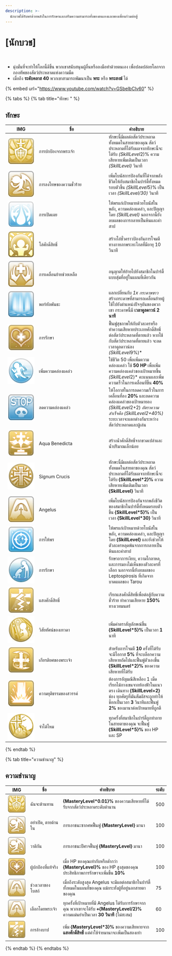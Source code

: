 ```yaml
---
description: >-
  นักบวชได้รับพรด้วยพลังในการรักษาและเสริมความสามารถทั้งของตนเองและของเพื่อนร่วมต่อสู้
---
```


# \[นักบวช]

<figure><img src="../../.gitbook/assets/700px-1Noviço.png" alt=""><figcaption></figcaption></figure>

* มุ่งมั่นที่จะทำให้โลกนี้ดีขึ้น พวกเขาสนับสนุนผู้อื่นหรือลงมือทำด้วยตนเอง เพื่อปลดปล่อยโลกจากกองทัพของสัตว์ประหลาดแห่งความมืด
* เมื่อถึง **ระดับคลาส 40** พวกเขาสามารถพัฒนาเป็น **พระ** หรือ **พระสงฆ์** ได้

{% embed url="https://www.youtube.com/watch?v=GSbelbClv60" %}

{% tabs %}
{% tab title="ทักษะ " %}
## **ทักษะ**

<table><thead><tr><th width="84">IMG</th><th width="204">ชื่อ</th><th>คำอธิบาย</th></tr></thead><tbody><tr><td><img src="../../.gitbook/assets/22a.png" alt=""></td><td>การปกป้องจากพระเจ้า</td><td>ทักษะนี้มีผลต่อสัตว์ประหลาดทั้งหมดในสายตาของคุณ สัตว์ประหลาดที่ได้รับผลจากทักษะนี้จะได้รับ <em>(SkillLevel</em>2)% ความเสียหายเพิ่มเติมเป็นเวลา <em>(SkillLevel)</em> วินาที</td></tr><tr><td><img src="../../.gitbook/assets/23a.png" alt=""></td><td>การลงโทษของความชั่วร้าย</td><td>เพิ่มโบนัสการป้องกันที่ได้จากพลังชีวิตให้กับสมาชิกในปาร์ตี้ทั้งหมดรอบตัวขึ้น <em>(SkillLevel</em>5)% เป็นเวลา <em>(SkillLevel/30)</em> วินาที</td></tr><tr><td><img src="../../.gitbook/assets/24a.png" alt=""></td><td>การเปิดเผย</td><td>ให้พรแก่เป้าหมายด้วยโบนัสในพลัง, ความคล่องแคล่ว, และปัญญาโดย <em>(SkillLevel)</em> นอกจากนี้ยังลบผลของการกลายเป็นหินและคำสาป</td></tr><tr><td><img src="../../.gitbook/assets/25a.png" alt=""></td><td>โล่ศักดิ์สิทธิ์</td><td>สร้างโล่ชั่วคราวป้องกันการโจมตีทางกายภาพระยะไกลที่มีอายุ 10 วินาที</td></tr><tr><td><img src="../../.gitbook/assets/26a.png" alt=""></td><td>การเคลื่อนย้ายช่วยเหลือ</td><td>อนุญาตให้ย้ายไปยังสมาชิกในปาร์ตี้แบบสุ่มที่อยู่ในแผนที่เดียวกัน</td></tr><tr><td><img src="../../.gitbook/assets/27aa.png" alt=""></td><td>พอร์ทัลพันธะ</td><td>แลกเปลี่ยนกับ <em>1x กระดาษขาว</em> สร้างกระดาษที่สามารถเคลื่อนย้ายผู้ใช้ไปยังตำแหน่งปัจจุบันของพวกเขา กระดาษนี้มี <strong>เวลาคูลดาวน์ 2 นาที</strong></td></tr><tr><td><img src="../../.gitbook/assets/28aa.png" alt=""></td><td>การรักษา</td><td>ฟื้นฟูสุขภาพให้กับตัวละครหรือทำความเสียหายประเภทศักดิ์สิทธิ์ต่อสัตว์ประหลาดที่ตายแล้ว หากใช้กับสัตว์ประหลาดที่ตายแล้ว จะลดเวลาคูลดาวน์ลง <em>(SkillLevel</em>9%)*</td></tr><tr><td><img src="../../.gitbook/assets/29a.png" alt=""></td><td>เพิ่มความคล่องแคล่ว</td><td>ใช้ชีวิต 50 เพื่อเพิ่มความคล่องแคล่ว ใช้ <strong>50 HP</strong> เพื่อเพิ่มความคล่องแคล่วของเป้าหมายขึ้น <em>(SkillLevel</em>2)* คะแนนและเพิ่มความเร็วในการเคลื่อนที่ขึ้น <strong>40%</strong></td></tr><tr><td><img src="../../.gitbook/assets/30a.png" alt=""></td><td>ลดความคล่องแคล่ว</td><td>ให้โอกาสในการลดความเร็วในการเคลื่อนที่ลง <strong>20%</strong> และลดความคล่องแคล่วของเป้าหมายลง <em>(SkillLevel</em>2+2)<em> อัตราความสำเร็จคือ (SkillLevel2+40%)</em> ระยะเวลาจะแตกต่างกันระหว่างสัตว์ประหลาดและผู้เล่น</td></tr><tr><td><img src="../../.gitbook/assets/31a.png" alt=""></td><td>Aqua Benedicta</td><td>สร้างน้ำศักดิ์สิทธิ์จากขวดเปล่าและน้ำปริมาณเล็กน้อย</td></tr><tr><td><img src="../../.gitbook/assets/32a.png" alt=""></td><td>Signum Crucis</td><td>ทักษะนี้มีผลต่อสัตว์ประหลาดทั้งหมดในสายตาของคุณ สัตว์ประหลาดที่ได้รับผลจากทักษะนี้จะได้รับ <strong>{SkillLevel*2}%</strong> ความเสียหายเพิ่มเติมเป็นเวลา <strong>{SkillLevel}</strong> วินาที</td></tr><tr><td><img src="../../.gitbook/assets/33a.png" alt=""></td><td>Angelus</td><td>เพิ่มโบนัสการป้องกันจากพลังชีวิตของสมาชิกในปาร์ตี้ทั้งหมดรอบตัวขึ้น <strong>{SkillLevel*5}%</strong> เป็นเวลา <strong>{SkillLevel*30}</strong> วินาที</td></tr><tr><td><img src="../../.gitbook/assets/34a.png" alt=""></td><td>การให้พร</td><td>ให้พรแก่เป้าหมายด้วยโบนัสในพลัง, ความคล่องแคล่ว, และปัญญาโดย <strong>{SkillLevel}</strong> และยังช่วยให้ตัวละครหลุดพ้นจากการกลายเป็นหินและคำสาป</td></tr><tr><td><img src="../../.gitbook/assets/35a.png" alt=""></td><td>การรักษา</td><td>รักษาอาการเงียบ, ความโกลาหล, และการมองไม่เห็นของตัวละครที่เลือก นอกจากนี้ยังลบผลของ Leptospirosis ที่เกิดจากบาดแผลของ Tarou</td></tr><tr><td><img src="../../.gitbook/assets/156a.png" alt=""></td><td>แสงศักดิ์สิทธิ์</td><td>เรียกแสงศักดิ์สิทธิ์เพื่อต่อสู้กับความชั่วร้าย ทำความเสียหาย <strong>150%</strong> ทางเวทมนตร์</td></tr><tr><td><img src="../../.gitbook/assets/767a.png" alt=""></td><td>วิสัยทัศน์ของเทวดา</td><td>เพิ่มค่าตราสัญลักษณ์ขึ้น <strong>{SkillLevel*5}%</strong> เป็นเวลา <strong>1</strong> นาที</td></tr><tr><td><img src="../../.gitbook/assets/768a.png" alt=""></td><td>เกียรติยศของพระเจ้า</td><td>สำหรับการโจมตี <strong>10</strong> ครั้งที่ได้รับ จะมีโอกาส <strong>5%</strong> ที่จะบล็อกความเสียหายถัดไปและฟื้นฟูตัวเองขึ้น <strong>{SkillLevel*2}%</strong> ของความเสียหายที่ได้รับ</td></tr><tr><td><img src="../../.gitbook/assets/769a.png" alt=""></td><td>ความยุติธรรมของสวรรค์</td><td>ต้องการอัญมณีสีเหลือง 1 เม็ด เรียกไม้กางเขนจากท้องฟ้าในแนวตรง เดินทาง <strong>{SkillLevel+2}</strong> ช่อง ทุกศัตรูที่มันสัมผัสจะถูกทำให้ช็อกเป็นเวลา <strong>3</strong> วินาทีและฟื้นฟู <strong>2%</strong> ของมานาต่อเป้าหมายที่ถูกตี</td></tr><tr><td><img src="../../.gitbook/assets/770a.png" alt=""></td><td>จำได้ไหม</td><td>ทุกครั้งที่สมาชิกในปาร์ตี้ถูกทำลายในสายตาของคุณ จะฟื้นฟู <strong>{SkillLevel*5}%</strong> ของ HP และ SP</td></tr></tbody></table>
{% endtab %}

{% tab title="ความชำนาญ" %}
## ความชำนาญ

<table><thead><tr><th width="84">IMG</th><th width="130">ชื่อ</th><th width="384">คำอธิบาย</th><th>ระดับ</th></tr></thead><tbody><tr><td><img src="../../.gitbook/assets/22a.png" alt=""></td><td>ฉันจะต้านทาน</td><td><strong>{MasteryLevel*0.01}%</strong> ของความเสียหายที่ได้รับจากสัตว์ประหลาดระดับตำนาน</td><td>500</td></tr><tr><td><img src="../../.gitbook/assets/23a.png" alt=""></td><td>อย่าเปิด, ตายด้านใน</td><td>การเอาชนะซากศพฟื้นฟู <strong>{MasteryLevel}</strong> มานา</td><td>100</td></tr><tr><td><img src="../../.gitbook/assets/23a.png" alt=""></td><td>วาติกัน</td><td>การเอาชนะปีศาจฟื้นฟู <strong>{MasteryLevel}</strong> มานา</td><td>100</td></tr><tr><td><img src="../../.gitbook/assets/28aa.png" alt=""></td><td>ผู้ปกป้องที่แท้จริง</td><td>เมื่อ HP ของคุณเท่ากับหรือต่ำกว่า <strong>{MasteryLevel}%</strong> ของ HP สูงสุดของคุณ ประสิทธิภาพการรักษาจะเพิ่มขึ้น <strong>10%</strong></td><td>100</td></tr><tr><td><img src="../../.gitbook/assets/33a.png" alt=""></td><td>ช่วงเวลาของโบสถ์</td><td>เมื่อถึงระดับสูงสุด Angelus จะมีผลต่อสมาชิกในปาร์ตี้ทั้งหมดในแผนที่ของคุณ แม้กระทั่งผู้ที่อยู่นอกสายตาของคุณ</td><td>75</td></tr><tr><td><img src="../../.gitbook/assets/33a.png" alt=""></td><td>เลือกโดยพระเจ้า</td><td>ทุกครั้งที่เป้าหมายที่มี Angelus ได้รับการรักษาจากคุณ พวกเขาจะได้รับ <strong>+{MasteryLevel/2}%</strong> ความแม่นยำเป็นเวลา <strong>30 วินาที</strong> (ไม่สะสม)</td><td>60</td></tr><tr><td><img src="../../.gitbook/assets/156a.png" alt=""></td><td>การล้างบาป</td><td>เพิ่ม <strong>{MasteryLevel*3}%</strong> ของความเสียหายจาก <strong>แสงศักดิ์สิทธิ์</strong> แต่ค่าใช้จ่ายมานาจะเพิ่มเป็นสองเท่า</td><td>100</td></tr></tbody></table>
{% endtab %}
{% endtabs %}

